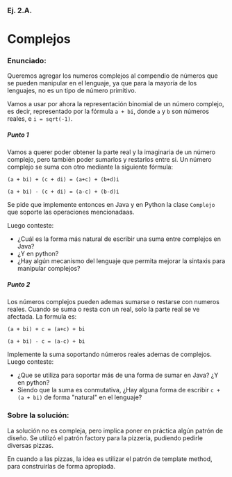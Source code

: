 ### Ej. 2.A.
# Complejos

### Enunciado:

Queremos agregar los numeros complejos al compendio de números que se pueden manipular en el lenguaje, ya que para la mayoría de los lenguajes, no es un tipo de número primitivo.

Vamos a usar por ahora la representación binomial de un número complejo, es decir, representado por la fórmula `a + bi`, donde `a` y `b` son números reales, e `i = sqrt(-1)`.

##### Punto 1
Vamos a querer poder obtener la parte real y la imaginaria de un número complejo, pero también poder sumarlos y restarlos entre si. Un número complejo se suma con otro mediante la siguiente fórmula:
```
(a + bi) + (c + di) = (a+c) + (b+d)i

(a + bi) - (c + di) = (a-c) + (b-d)i
```

Se pide que implemente entonces en Java y en Python la clase `Complejo` que soporte las operaciones mencionadaas.

Luego conteste:

* ¿Cuál es la forma más natural de escribir una suma entre complejos en Java?
* ¿Y en python?
* ¿Hay algún mecanismo del lenguaje que permita mejorar la sintaxis para manipular complejos?

##### Punto 2
Los números complejos pueden ademas sumarse o restarse con numeros reales.
Cuando se suma o resta con un real, solo la parte real se ve afectada.
La formula es:
```
(a + bi) + c = (a+c) + bi

(a + bi) - c = (a-c) + bi
```

Implemente la suma soportando números reales ademas de complejos. Luego conteste:
* ¿Que se utiliza para soportar más de una forma de sumar en Java? ¿Y en python?
* Siendo que la suma es conmutativa, ¿Hay alguna forma de escribir `c + (a + bi)` de forma "natural" en el lenguaje?

### Sobre la solución:

La solución no es compleja, pero implica poner en práctica algún patrón de diseño. Se utilizó el patrón factory para la pizzería, pudiendo pedirle diversas pizzas.

En cuando a las pizzas, la idea es utilizar el patrón de template method, para construirlas de forma apropiada.